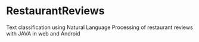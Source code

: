 # RestaurantReviews
Text classification using Natural Language Processing of restaurant reviews with JAVA in web and Android
